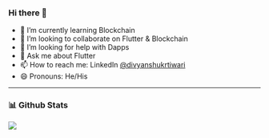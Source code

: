### Hi there 👋
<!---
<img src="https://komarev.com/ghpvc/?username=divyanshukrtiwari">
-->

- 🌱 I’m currently learning Blockchain
- 👯 I’m looking to collaborate on Flutter & Blockchain
- 🤔 I’m looking for help with Dapps
- 💬 Ask me about Flutter
- 📫 How to reach me: LinkedIn [@divyanshukrtiwari](www.linkedin.com/in/divyanshukrtiwari)
- 😄 Pronouns: He/His

---

### :bar_chart: Github Stats

<img src="https://github-readme-stats.vercel.app/api?username=divyanshukrtiwari&&show_icons=true&title_color=ffffff&icon_color=0066D7&text_color=daf7dc&bg_color=151515">

